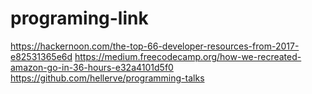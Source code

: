 # programing-link

https://hackernoon.com/the-top-66-developer-resources-from-2017-e82531365e6d
https://medium.freecodecamp.org/how-we-recreated-amazon-go-in-36-hours-e32a4101d5f0
https://github.com/hellerve/programming-talks
